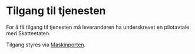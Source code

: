# Tilgang til tjenesten

For å få tilgang til tjenesten må leverandøren ha underskrevet en pilotavtale med Skatteetaten.

Tilgang styres via [Maskinporten](https://skatteetaten.github.io/api-dokumentasjon/om/sikkerhet).

